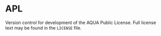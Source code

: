 # APL

Version control for development of the AQUA Public License.
Full license text may be found in the `LICENSE` file.
